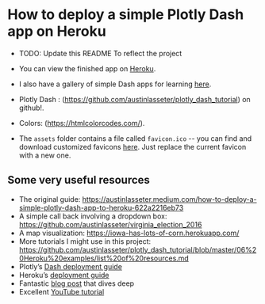 # How to deploy a simple Plotly Dash app on Heroku

* TODO: Update this README To reflect the project

* You can view the finished app on [Heroku](https://kevin-test-app7.herokuapp.com/).
* I also have a gallery of simple Dash apps for learning [here](https://github.com/austinlasseter/plotly_dash_tutorial/blob/master/06%20Heroku%20examples/list%20of%20resources.md).
* Plotly Dash : (https://github.com/austinlasseter/plotly_dash_tutorial) on github!.
* Colors: (https://htmlcolorcodes.com/).
* The `assets` folder contains a file called `favicon.ico` -- you can find and download customized favicons [here](https://www.favicon.cc/). Just replace the current favicon with a new one.

## Some very useful resources
* The original guide: https://austinlasseter.medium.com/how-to-deploy-a-simple-plotly-dash-app-to-heroku-622a2216eb73
* A simple call back involving a dropdown box: https://github.com/austinlasseter/virginia_election_2016
* A map visualization: https://iowa-has-lots-of-corn.herokuapp.com/
* More tutorials I might use in this project: https://github.com/austinlasseter/plotly_dash_tutorial/blob/master/06%20Heroku%20examples/list%20of%20resources.md
* Plotly’s [Dash deployment guide](https://dash.plotly.com/deployment)
* Heroku’s [deployment guide](https://devcenter.heroku.com/articles/getting-started-with-python)
* Fantastic [blog post](https://towardsdatascience.com/deploying-your-dash-app-to-heroku-the-magical-guide-39bd6a0c586c) that dives deep
* Excellent [YouTube tutorial](https://www.youtube.com/watch?v=b-M2KQ6_bM4&feature=youtu.be)
